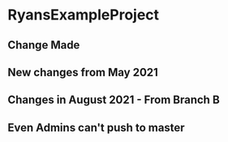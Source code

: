 # RyansExampleProject

## Change Made

## New changes from May 2021

## Changes in August 2021 - From Branch B
## Even Admins can't push to master